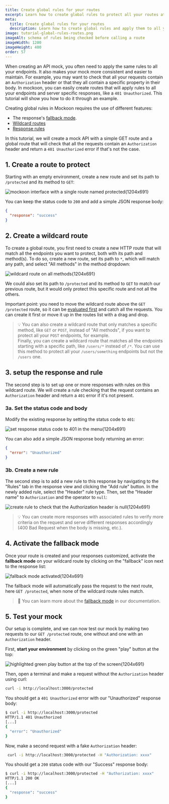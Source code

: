 ```yaml
---
title: Create global rules for your routes
excerpt: Learn how to create global rules to protect all your routes at once.
meta:
  title: Create global rules for your routes
  description: Learn how to create global rules and apply them to all your routes at once by using Mockoon's fallback mode and wildcard endpoints.
image: tutorial-global-rules-routes.png
imageAlt: schema of rules being checked before calling a route
imageWidth: 1200
imageHeight: 400
order: 57
---
```


When creating an API mock, you often need to apply the same rules to all your endpoints. It also makes your mock more consistent and easier to maintain. For example, you may want to check that all your requests contain an `Authorization` header or that they all contain a specific property in their body. In mockoon, you can easily create routes that will apply rules to all your endpoints and server specific responses, like a `401 Unauthorized`. This tutorial will show you how to do it through an example.

Creating global rules in Mockoon requires the use of different features:

- The response's [fallback mode](docs:route-responses/multiple-responses#fallback-mode).
- [Wildcard routes](docs:api-endpoints/routing#api-routes)
- [Response rules](docs:route-responses/dynamic-rules)

In this tutorial, we will create a mock API with a simple GET route and a global route that will check that all the requests contain an `Authorization` header and return a `401 Unauthorized` error if that's not the case.

## 1. Create a route to protect

Starting with an empty environment, create a new route and set its path to `/protected` and its method to `GET`:

![mockoon interface with a single route named protected{1204x691}](/images/tutorials/create-global-rules-routes/create-protected-route.png)

You can keep the status code to `200` and add a simple JSON response body:

```json
{
  "response": "success"
}
```

## 2. Create a wildcard route

To create a global route, you first need to create a new HTTP route that will match all the endpoints you want to protect, both with its path and method(s). To do so, create a new route, set its path to `*`, which will match any path, and select "All methods" in the method dropdown:

![wildcard route on all methods{1204x691}](/images/tutorials/create-global-rules-routes/create-wildcard-route.png)

We could also set its path to `/protected` and its method to `GET` to match our previous route, but it would only protect this specific route and not all the others.

Important point: you need to move the wildcard route above the `GET /protected` route, so it can be [evaluated first](docs:api-endpoints/routing#routes-order) and catch all the requests. You can create it first or move it up in the routes list with a drag and drop.

> 💡 You can also create a wildcard route that only matches a specific method, like `GET` or `POST`, instead of "All methods", if you want to protect all your `POST` endpoints, for example.  
> Finally, you can create a wildcard route that matches all the endpoints starting with a specific path, like `/users/*` instead of `/*`. You can use this method to protect all your `/users/something` endpoints but not the `/users` one.

## 3. setup the response and rule

The second step is to set up one or more responses with rules on this wildcard route. We will create a rule checking that the request contains an `Authorization` header and return a `401` error if it's not present.

### 3a. Set the status code and body

Modify the existing response by setting the status code to `401`:

![set response status code to 401 in the menu{1204x691}](/images/tutorials/create-global-rules-routes/response-status-code-401-unauthorized.png)

You can also add a simple JSON response body returning an error:

```json
{
  "error": "Unauthorized"
}
```

### 3b. Create a new rule

The second step is to add a new rule to this response by navigating to the "Rules" tab in the response view and clicking the "Add rule" button.
In the newly added rule, select the "Header" rule type. Then, set the "Header name" to `Authorization` and the operator to `null`:

![create rule to check that the Authorization header is null{1204x691}](/images/tutorials/create-global-rules-routes/response-rule-header-null.png)

> 💡 You can create more responses with associated rules to verify more criteria on the request and serve different responses accordingly (400 Bad Request when the body is missing, etc.).

## 4. Activate the fallback mode

Once your route is created and your responses customized, activate the **fallback mode** on your wildcard route by clicking on the "fallback" icon next to the response list:

![fallback mode activated{1204x691}](/images/tutorials/create-global-rules-routes/activate-fallback-mode.png)

The fallback mode will automatically pass the request to the next route, here `GET /protected`, when none of the wildcard route rules match.

> 📘 You can learn more about the [fallback mode](docs:route-responses/multiple-responses#fallback-mode) in our documentation.

## 5. Test your mock

Our setup is complete, and we can now test our mock by making two requests to our `GET /protected` route, one without and one with an `Authorization` header.

First, **start your environment** by clicking on the green "play" button at the top:

![highlighted green play button at the top of the screen{1204x691}](/images/tutorials/create-global-rules-routes/start-mock-server.png)

Then, open a terminal and make a request without the `Authorization` header using curl:

```bash
curl -i http://localhost:3000/protected
```

You should get a `401 Unauthorized` error with our "Unauthorized" response body:

```bash
$ curl -i http://localhost:3000/protected
HTTP/1.1 401 Unauthorized
[...]
{
  "error": "Unauthorized"
}
```

Now, make a second request with a fake `Authorization` header:

```bash
 curl -i http://localhost:3000/protected -H "Authorization: xxxx"
```

You should get a `200` status code with our "Success" response body:

```bash
$ curl -i http://localhost:3000/protected -H "Authorization: xxxx"
HTTP/1.1 200 OK
[...]
{
  "response": "success"
}
```
